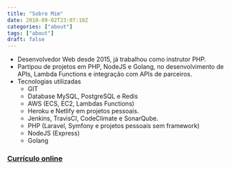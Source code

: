 ```yaml
---
title: "Sobre Mim"
date: 2018-09-02T23:07:18Z
categories: ["about"]
tags: ["about"]
draft: false
---
```


* Desenvolvedor Web desde 2015, já trabalhou como instrutor PHP.
* Partipou de projetos em PHP, NodeJS e Golang, no desenvolvimento de APIs, Lambda Functions e integração com APIs de parceiros.
* Tecnologias utilizadas
    * GIT
    * Database MySQL, PostgreSQL e Redis
    * AWS (ECS, EC2, Lambdas Functions)
    * Heroku e Netlify em projetos pessoais.
    * Jenkins, TravisCI, CodeClimate e SonarQube.
    * PHP (Laravel, Symfony e projetos pessoais sem framework)
    * NodeJS (Express)
    * Golang

### [Currículo online](https://lucasmarques73.github.io/resume/)
